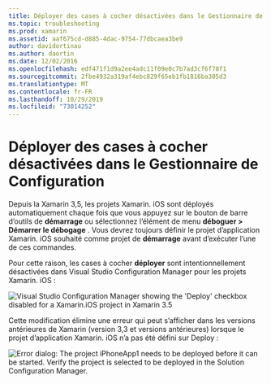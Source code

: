 ```yaml
---
title: Déployer des cases à cocher désactivées dans le Gestionnaire de Configuration
ms.topic: troubleshooting
ms.prod: xamarin
ms.assetid: aaf675cd-d885-4dac-9754-77dbcaea3be9
author: davidortinau
ms.author: daortin
ms.date: 12/02/2016
ms.openlocfilehash: edf471f1d9a2ee4adc11f09e0c7b7ad3cf6f78f1
ms.sourcegitcommit: 2fbe4932a319af4ebc829f65eb1fb1816ba305d3
ms.translationtype: MT
ms.contentlocale: fr-FR
ms.lasthandoff: 10/29/2019
ms.locfileid: "73014252"
---
```

# <a name="deploy-checkboxes-disabled-in-configuration-manager"></a>Déployer des cases à cocher désactivées dans le Gestionnaire de Configuration

Depuis la Xamarin 3,5, les projets Xamarin. iOS sont déployés automatiquement chaque fois que vous appuyez sur le bouton de barre d’outils de **démarrage** ou sélectionnez l’élément de menu **déboguer > Démarrer le débogage** . Vous devrez toujours définir le projet d’application Xamarin. iOS souhaité comme projet de **démarrage** avant d’exécuter l’une de ces commandes.

Pour cette raison, les cases à cocher **déployer** sont intentionnellement désactivées dans Visual Studio Configuration Manager pour les projets Xamarin. iOS :

![](deploy-checkboxes-images/configuration.png "Visual Studio Configuration Manager showing the 'Deploy' checkbox disabled for a Xamarin.iOS project in Xamarin 3.5")

Cette modification élimine une erreur qui peut s’afficher dans les versions antérieures de Xamarin (version 3,3 et versions antérieures) lorsque le projet d’application Xamarin. iOS n’a pas été défini sur Deploy :

![](deploy-checkboxes-images/error.png "Error dialog: The project iPhoneApp1 needs to be deployed before it can be started. Verify the project is selected to be deployed in the Solution Configuration Manager.")
